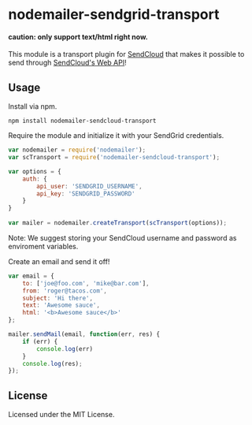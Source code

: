 # nodemailer-sendgrid-transport
#### caution: only support text/html right now.
This module is a transport plugin for [SendCloud](http://sendcloud.sohu.com/) that makes it possible to send through [SendCloud's Web API](http://sendcloud.sohu.com/api-doc/doc-index)!

## Usage
Install via npm.

    npm install nodemailer-sendcloud-transport

Require the module and initialize it with your SendGrid credentials.

```javascript
var nodemailer = require('nodemailer');
var scTransport = require('nodemailer-sendcloud-transport');

var options = {
    auth: {
        api_user: 'SENDGRID_USERNAME',
        api_key: 'SENDGRID_PASSWORD'
    }
}
    
var mailer = nodemailer.createTransport(scTransport(options));
```

Note: We suggest storing your SendCloud username and password as enviroment variables.

Create an email and send it off!

```javascript
var email = {
    to: ['joe@foo.com', 'mike@bar.com'],
    from: 'roger@tacos.com',
    subject: 'Hi there',
    text: 'Awesome sauce',
    html: '<b>Awesome sauce</b>'
};

mailer.sendMail(email, function(err, res) {
    if (err) { 
        console.log(err) 
    }
    console.log(res);
});
```
## License
Licensed under the MIT License.

